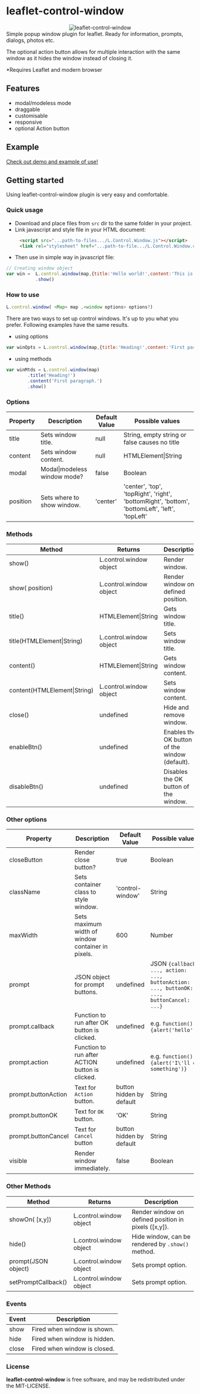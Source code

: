 leaflet-control-window
=====================
<div style="text-align:center" align="center">
    <img src="http://mapshakers.github.io/projects/leaflet-control-window/leaflet-control-window.jpg" alt="leaflet-control-window"/>
</div>
Simple popup window plugin for leaflet. Ready for information, prompts, dialogs, photos etc. 

The optional action button allows for multiple interaction with the same window as it hides the window instead of closing it.

*Requires Leaflet and modern browser

## Features
* modal/modeless mode
* draggable
* customisable
* responsive
* optional Action button


## Example
[Check out demo and example of use!](http://mapshakers.github.io/projects/leaflet-control-window)

## Getting started
Using leaflet-control-window plugin is very easy and comfortable.

### Quick usage
* Download and place files from ```src``` dir to the same folder in your project.
* Link javascript and style file in your HTML document:
```html
     <script src="...path-to-files.../L.Control.Window.js"></script>
     <link rel="stylesheet" href="...path-to-file.../L.Control.Window.css" />
```
* Then use in simple way in javascript file:
```javascript
// Creating window object
var win =  L.control.window(map,{title:'Hello world!',content:'This is my first control window.'})
           .show()
```
### How to use
```javascript
L.control.window( <Map> map ,<window options> options?)
```
There are two ways to set up control windows. It's up to you what you prefer. Following examples have the same results. 
* using options
```javascript
var winOpts = L.control.window(map,{title:'Heading!',content:'First paragraph.',visible: true})
```
* using methods
```javascript
var winMtds = L.control.window(map)
        .title('Heading!')
        .content('First paragraph.')
        .show()
```
### Options
| Property        | Description            | Default Value | Possible  values                                     |
| --------------- | ---------------------- | ------------- | ---------------------------------------------------- |
| title           | Sets window title.           |  null           | String, empty string or false causes no title        |
| content         | Sets window content.           | null    | HTMLElement&#124;String                                          |
| modal           | Modal&#124;modeless window mode?  |  false       | Boolean                                       |
| position        | Sets where to show window.   |  'center'       | 'center', 'top', 'topRight', 'right', 'bottomRight', 'bottom', 'bottomLeft', 'left', 'topLeft' |

### Methods
| Method          | Returns       | Description                                     |
| --------------- | ------------- | ---------------------------------------------------- |
| show()         | L.control.window object  |  Render window.        |
| show(<String> position)    | L.control.window object  |  Render window on defined position.        |
| title()         | HTMLElement&#124;String  |  Gets window title.        |
| title(HTMLElement&#124;String)      | L.control.window object  |  Sets window title.        |
| content()         | HTMLElement&#124;String  |  Gets window content.        |
| content(HTMLElement&#124;String)      | L.control.window object  |  Sets window content.        |
| close()         | undefined  |  Hide and remove window.        |
| enableBtn()         | undefined  |  Enables the OK button of the window (default).       |
| disableBtn()         | undefined  |  Disables the OK button of the window.        |

### Other options
| Property        | Description            | Default Value | Possible  values                                     |
| --------------- | ---------------------- | ------------- | ---------------------------------------------------- |
| closeButton     | Render close button?    |  true         | Boolean                                           |
| className       | Sets container class to style window.   |  'control-window'         | String                   |
| maxWidth        | Sets maximum width of window container in pixels. |   600        | Number                          |
| prompt          | JSON object for prompt buttons.           |  undefined         | JSON ```{callback: ..., action: ..., buttonAction: ..., buttonOK: ..., buttonCancel: ...}```   |
| prompt.callback | Function to run after OK button is clicked.         |  undefined        | e.g. ```function(){alert('hello')}```    |
| prompt.action | Function to run after ACTION button is clicked.     |  undefined        |  e.g. ```function(){alert('I\'ll do something')}```                        |
| prompt.buttonAction | Text for ```Action``` button.     |  button hidden by default        | String                       |
| prompt.buttonOK | Text for ```OK``` button.     |  'OK'        | String                       |
| prompt.buttonCancel | Text for ```Cancel``` button         |  button hidden by default        | String   |
| visible | Render window immediately.         |  false         | Boolean   |

### Other  Methods
| Method          | Returns       | Description                                     |
| --------------- | ------------- | ---------------------------------------------------- |
| showOn(<point> [x,y])    | L.control.window object  |  Render window on defined position in pixels ([x,y]).        |
| hide()    | L.control.window object  |  Hide window, can be rendered by ```.show()``` method.     |
| prompt(JSON object)      | L.control.window object  |  Sets prompt option.      |
| setPromptCallback(<function>)      | L.control.window object  |  Sets prompt option.      |

### Events
| Event          | Description                                     |
| ---------------|------------------------------------------------ |
| show           | Fired when window is shown.         |
| hide           | Fired when window is hidden.         |
| close          | Fired when window is closed.         |


### License
**leaflet-control-window** is free software, and may be redistributed under the MIT-LICENSE.
